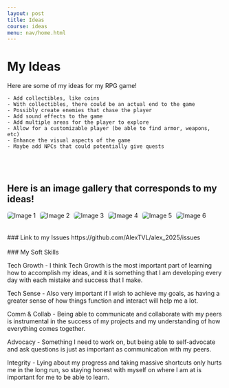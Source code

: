 ```yaml
---
layout: post
title: Ideas
course: ideas 
menu: nav/home.html
---
```


<style>
    .grid-container {
        display: grid;
        grid-template-columns: repeat(auto-fill, minmax(150px, 1fr)); 
        gap: 10px;
    }
    .grid-item {
        text-align: center;
    }
    .grid-item img {
        width: 100%;
        height: 100px; 
        object-fit: contain; 
    }
    .grid-item p {
        margin: 5px 0;
    }

     .image-gallery {
        display: flex;
        flex-wrap: nowrap;
        overflow-x: auto;
        gap: 10px;
        }

    .image-gallery img {
        max-height: 150px;
        object-fit: cover;
        border-radius: 5px;
    }
</style>

# My Ideas

Here are some of my ideas for my RPG game!

    - Add collectibles, like coins 
    - With collectibles, there could be an actual end to the game
    - Possibly create enemies that chase the player
    - Add sound effects to the game
    - Add multiple areas for the player to explore
    - Allow for a customizable player (be able to find armor, weapons, etc)
    - Enhance the visual aspects of the game
    - Maybe add NPCs that could potentially give quests

<br>
<br>


## Here is an image gallery that corresponds to my ideas!

<div class="image-gallery">
  <img src="{{site.baseurl}}/images/coin.jpg" alt="Image 1">
  <img src="{{site.baseurl}}/images/rpg/goomba.png" alt="Image 2">
  <img src="{{site.baseurl}}/images/rpg/map.jpg" alt="Image 3">
  <img src="{{site.baseurl}}/images/rpg/armor.jpg" alt="Image 4">
  <img src="{{site.baseurl}}/images/rpg/graphics.jpg" alt="Image 5">
  <img src="{{site.baseurl}}/images/rpg/solaire.png" alt="Image 6">
</div> 
<br>
<br>
### Link to my Issues
https://github.com/AlexTVL/alex_2025/issues
<br>
<br>
### My Soft Skills 

Tech Growth - I think Tech Growth is the most important part of learning how to accomplish my ideas, and it is something that I am developing every day with each mistake and success that I make.

Tech Sense - Also very important if I wish to achieve my goals, as having a greater sense of how things function and interact will help me a lot.

Comm & Collab - Being able to communicate and collaborate with my peers is instrumental in the success of my projects and my understanding of how everything comes together.

Advocacy - Something I need to work on, but being able to self-advocate and ask questions is just as important as communication with my peers.

Integrity - Lying about my progress and taking massive shortcuts only hurts me in the long run, so staying honest with myself on where I am at is important for me to be able to learn.

